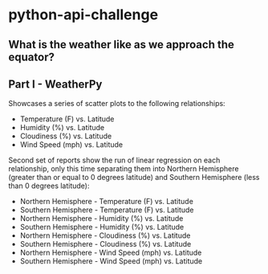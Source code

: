 # python-api-challenge
What is the weather like as we approach the equator?
----------------------------------------------
## Part I - WeatherPy
Showcases a series of scatter plots to the following relationships:
* Temperature (F) vs. Latitude
* Humidity (%) vs. Latitude
* Cloudiness (%) vs. Latitude
* Wind Speed (mph) vs. Latitude

Second set of reports show the run of linear regression on each relationship, only this time separating them into Northern Hemisphere (greater than or equal to 0 degrees latitude) and Southern Hemisphere (less than 0 degrees latitude):
* Northern Hemisphere - Temperature (F) vs. Latitude
* Southern Hemisphere - Temperature (F) vs. Latitude
* Northern Hemisphere - Humidity (%) vs. Latitude
* Southern Hemisphere - Humidity (%) vs. Latitude
* Northern Hemisphere - Cloudiness (%) vs. Latitude
* Southern Hemisphere - Cloudiness (%) vs. Latitude
* Northern Hemisphere - Wind Speed (mph) vs. Latitude
* Southern Hemisphere - Wind Speed (mph) vs. Latitude
